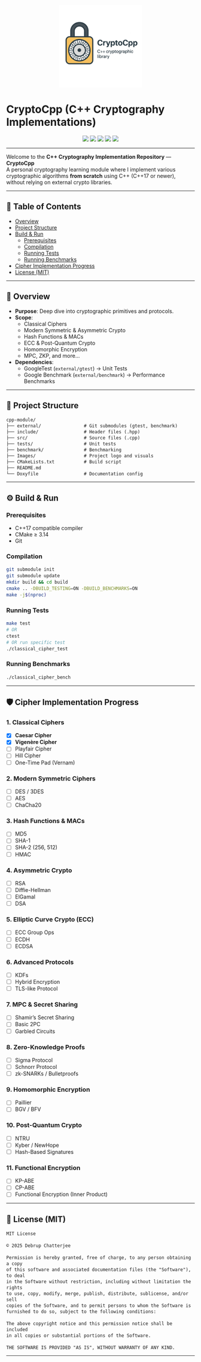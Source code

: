 <p align="center">
  <img src="Images/logo.png" alt="CryptoCpp Logo" width="220"/>
</p>

# CryptoCpp (C++ Cryptography Implementations)

<p align="center">
  <a href="#"><img src="https://img.shields.io/badge/build-passing-brightgreen.svg"></a>
  <a href="#"><img src="https://img.shields.io/badge/License-MIT-blue.svg"></a>
  <a href="#"><img src="https://img.shields.io/badge/C%2B%2B-17%20or%20newer-blue"></a>
  <a href="#"><img src="https://img.shields.io/badge/Tests-GoogleTest-red.svg"></a>
  <a href="#"><img src="https://img.shields.io/badge/Benchmarks-GoogleBenchmark-orange.svg"></a>
</p>

---

Welcome to the **C++ Cryptography Implementation Repository** — **CryptoCpp**  
A personal cryptography learning module where I implement various cryptographic algorithms **from scratch** using C++ (C++17 or newer), without relying on external crypto libraries.

---

## 🚀 Table of Contents
- [Overview](#overview)
- [Project Structure](#project-structure)
- [Build & Run](#build--run)
  - [Prerequisites](#prerequisites)
  - [Compilation](#compilation)
  - [Running Tests](#running-tests)
  - [Running Benchmarks](#running-benchmarks)
- [Cipher Implementation Progress](#cipher-implementation-progress)
- [License (MIT)](#license-mit)

---

## 📄 Overview

- **Purpose**: Deep dive into cryptographic primitives and protocols.
- **Scope**:
  - Classical Ciphers
  - Modern Symmetric & Asymmetric Crypto
  - Hash Functions & MACs
  - ECC & Post-Quantum Crypto
  - Homomorphic Encryption
  - MPC, ZKP, and more...
- **Dependencies**:
  - GoogleTest (`external/gtest`) → Unit Tests
  - Google Benchmark (`external/benchmark`) → Performance Benchmarks

---

## 📂 Project Structure

```
cpp-module/
├── external/                # Git submodules (gtest, benchmark)
├── include/                 # Header files (.hpp)
├── src/                     # Source files (.cpp)
├── tests/                   # Unit tests
├── benchmark/               # Benchmarking
├── Images/                  # Project logo and visuals
├── CMakeLists.txt           # Build script
├── README.md
└── Doxyfile                 # Documentation config
```

---

## ⚙️ Build & Run

### Prerequisites
- C++17 compatible compiler
- CMake ≥ 3.14
- Git

### Compilation
```bash
git submodule init
git submodule update
mkdir build && cd build
cmake .. -DBUILD_TESTING=ON -DBUILD_BENCHMARKS=ON
make -j$(nproc)
```

### Running Tests
```bash
make test
# OR
ctest
# OR run specific test
./classical_cipher_test
```

### Running Benchmarks
```bash
./classical_cipher_bench
```

---

## 🛡️ Cipher Implementation Progress

### 1. Classical Ciphers
- [x] **Caesar Cipher**
- [x] **Vigenère Cipher**
- [ ] Playfair Cipher
- [ ] Hill Cipher
- [ ] One-Time Pad (Vernam)

### 2. Modern Symmetric Ciphers
- [ ] DES / 3DES  
- [ ] AES  
- [ ] ChaCha20

### 3. Hash Functions & MACs
- [ ] MD5  
- [ ] SHA-1  
- [ ] SHA-2 (256, 512)  
- [ ] HMAC

### 4. Asymmetric Crypto
- [ ] RSA  
- [ ] Diffie-Hellman  
- [ ] ElGamal  
- [ ] DSA

### 5. Elliptic Curve Crypto (ECC)
- [ ] ECC Group Ops  
- [ ] ECDH  
- [ ] ECDSA

### 6. Advanced Protocols
- [ ] KDFs  
- [ ] Hybrid Encryption  
- [ ] TLS-like Protocol

### 7. MPC & Secret Sharing
- [ ] Shamir’s Secret Sharing  
- [ ] Basic 2PC  
- [ ] Garbled Circuits

### 8. Zero-Knowledge Proofs
- [ ] Sigma Protocol  
- [ ] Schnorr Protocol  
- [ ] zk-SNARKs / Bulletproofs

### 9. Homomorphic Encryption
- [ ] Paillier  
- [ ] BGV / BFV

### 10. Post-Quantum Crypto
- [ ] NTRU  
- [ ] Kyber / NewHope  
- [ ] Hash-Based Signatures

### 11. Functional Encryption
- [ ] KP-ABE  
- [ ] CP-ABE  
- [ ] Functional Encryption (Inner Product)

---

## 📄 License (MIT)

```
MIT License

© 2025 Debrup Chatterjee

Permission is hereby granted, free of charge, to any person obtaining a copy
of this software and associated documentation files (the "Software"), to deal
in the Software without restriction, including without limitation the rights
to use, copy, modify, merge, publish, distribute, sublicense, and/or sell
copies of the Software, and to permit persons to whom the Software is
furnished to do so, subject to the following conditions:

The above copyright notice and this permission notice shall be included
in all copies or substantial portions of the Software.

THE SOFTWARE IS PROVIDED "AS IS", WITHOUT WARRANTY OF ANY KIND.
```

---